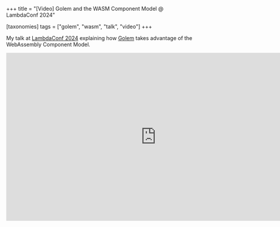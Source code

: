 +++
title = "[Video] Golem and the WASM Component Model @ LambdaConf 2024"

[taxonomies]
tags = ["golem", "wasm", "talk", "video"]
+++

My talk at [LambdaConf 2024](https://www.lambdaconf.us) explaining how [Golem](https://golem.cloud) takes advantage of the WebAssembly Component Model.

<iframe width="800" height="450" src="https://www.youtube.com/embed/g5uUQSByvI4?si=lxlQgFztHp94WjrU" title="YouTube video player" frameborder="0" allow="accelerometer; autoplay; clipboard-write; encrypted-media; gyroscope; picture-in-picture; web-share" referrerpolicy="strict-origin-when-cross-origin" allowfullscreen></iframe>
